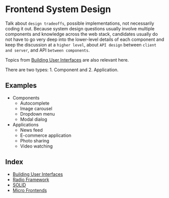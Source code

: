 # Frontend System Design

Talk about `design tradeoffs`, possible implementations, not necessarily coding it out. Because system design questions usually involve multiple components and knowledge across the web stack, candidates usually do not have to go very deep into the lower-level details of each component and keep the discussion at a `higher level`, about `API design` between `client and server`, and API `between components`.

Topics from [Building User Interfaces](./building-user-interfaces.md) are also relevant here.

There are two types: 1. Component and 2. Application.

## Examples

- Components
  - Autocomplete
  - Image carousel
  - Dropdown menu
  - Modal dialog
- Applications
  - News feed
  - E-commerce application
  - Photo sharing
  - Video watching

## Index

- [Building User Interfaces](./building-user-interfaces.md)
- [Radio Framework](./radio-framework.md)
- [SOLID](./solid.md)
- [Micro Frontends](./micro-frontends.md)
